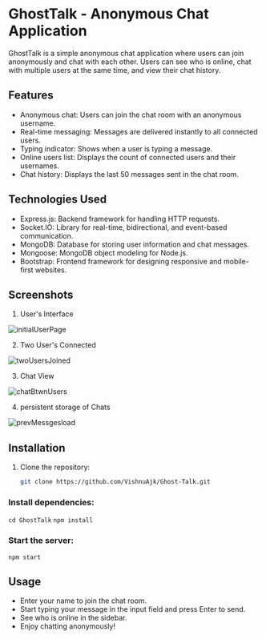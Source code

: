 # GhostTalk - Anonymous Chat Application

GhostTalk is a simple anonymous chat application where users can join anonymously and chat with each other. 
Users can see who is online, chat with multiple users at the same time, and view their chat history.

## Features

- Anonymous chat: Users can join the chat room with an anonymous username.
- Real-time messaging: Messages are delivered instantly to all connected users.
- Typing indicator: Shows when a user is typing a message.
- Online users list: Displays the count of connected users and their usernames.
- Chat history: Displays the last 50 messages sent in the chat room.

## Technologies Used

- Express.js: Backend framework for handling HTTP requests.
- Socket.IO: Library for real-time, bidirectional, and event-based communication.
- MongoDB: Database for storing user information and chat messages.
- Mongoose: MongoDB object modeling for Node.js.
- Bootstrap: Frontend framework for designing responsive and mobile-first websites.

## Screenshots

1. User's Interface
   
![initialUserPage](https://github.com/VishnuAjk/Ghost-Talk/assets/145429961/29114645-52ba-4c89-8a40-c6d29d86d638)

2. Two User's Connected
   
 ![twoUsersJoined](https://github.com/VishnuAjk/Ghost-Talk/assets/145429961/4a43430b-0f38-44fc-988e-6a05d0abd08c)

3. Chat View
   
 ![chatBtwnUsers](https://github.com/VishnuAjk/Ghost-Talk/assets/145429961/271a21f9-4786-46a4-9145-12da2827ea12)

4. persistent storage of Chats
   
![prevMessgesload](https://github.com/VishnuAjk/Ghost-Talk/assets/145429961/75a3bedf-8f25-416c-8d71-101ef39313bc)

## Installation

1. Clone the repository:

   ```bash
   git clone https://github.com/VishnuAjk/Ghost-Talk.git
   ```

### Install dependencies:

`cd GhostTalk`
`npm install`

### Start the server:

`npm start`

## Usage

- Enter your name to join the chat room.
- Start typing your message in the input field and press Enter to send.
- See who is online in the sidebar.
- Enjoy chatting anonymously!
